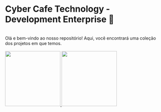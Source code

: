 <h1>Cyber Cafe Technology - Development Enterprise 👋</h1> <br>
Olá e bem-vindo ao nosso repositório! Aqui, você encontrará uma coleção dos projetos em que temos. 
<br><br>
<div>
  <a href="https://github.com/CyberCafeTechnology">
  <img height="180em" src="https://github-readme-stats.vercel.app/api?username=Robson-Jorge&show_icons=true&theme=tokyonight&include_all_commits=true&count_private=true"/>
  <img height="180em" src="https://github-readme-stats.vercel.app/api/top-langs/?username=Robson-Jorge&layout=compact&langs_count=6&theme=tokyonight"/>
</div>
